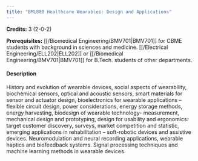 ```yaml
---
title: "BML880 Healthcare Wearables: Design and Applications"
---
```

**Credits:** 3 (2-0-2)

**Prerequisites:** [[/Biomedical Engineering/BMV701|BMV701]] for CBME students with background in sciences and medicine. [[/Electrical Engineering/ELL202|ELL202]] or [[/Biomedical Engineering/BMV701|BMV701]] for B.Tech. students of other departments.

#### Description
History and evolution of wearable devices, social aspects of wearability, biochemical sensors, optical and acoustic sensors, smart materials for sensor and actuator design, bioelectronics for wearable applications – flexible circuit design, power considerations, energy storage methods, energy harvesting, biodesign of wearable technology- measurement, mechanical design and prototyping, design for usability and ergonomics: target customer discovery, surveys, market competition and statistic, emerging applications in rehabilitation – soft-robotic devices and assistive devices. Neuromodulation and neural recording applications, wearable haptics and biofeedback systems. Signal processing techniques and machine learning methods in wearable devices.